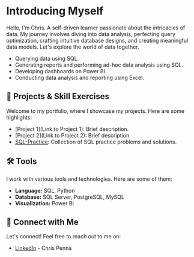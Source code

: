 # Introducing Myself

Hello, I'm Chris. A self-driven learner passionate about the intricacies of data. My journey involves diving into data analysis, perfecting query optimization, crafting intuitive database designs, and creating meaningful data models. Let's explore the world of data together.

- Querying data using SQL.
- Generating reports and performing ad-hoc data analysis using SQL.
- Developing dashboards on Power BI.
- Conducting data analysis and reporting using Excel.

## 🚀 Projects & Skill Exercises

Welcome to my portfolio, where I showcase my projects. Here are some highlights:

- [Project 1](Link to Project 1): Brief description.
- [Project 2](Link to Project 2): Brief description.
- [SQL-Practice](https://github.com/chrispenna/SQL-Practice-Problems/blob/main/README.md): Collection of SQL practice problems and solutions.


## 🛠️ Tools

I work with various tools and technologies. Here are some of them:

- **Language:** SQL, Python
- **Database:** SQL Server, PostgreSQL, MySQL
- **Visualization:** Power BI

## 👋 Connect with Me

Let's connect! Feel free to reach out to me on:

- [LinkedIn](https://www.linkedin.com/in/chris-penna-0b524226b/) - Chris Penna
